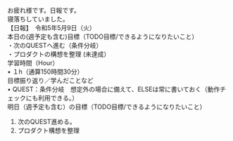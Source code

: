 お疲れ様です。日報です。  
寝落ちしていました。  
【日報】　令和5年5月9日（火）  
本日の(週予定も含む)目標（TODO目標/できるようになりたいこと）  
・次のQUESTへ進む（条件分岐）  
・プロダクトの構想を整理  (未達成）  
学習時間（Hour）  
• １h（通算150時間30分）  
目標振り返り／学んだことなど  
• QUEST：条件分岐　想定外の場合に備えて、ELSEは常に書いておく（動作チェックにも利用できる。）  
明日（週予定も含む）の目標（TODO目標/できるようになりたいこと）  
1. 次のQUEST進める。  
2. プロダクト構想を整理  
